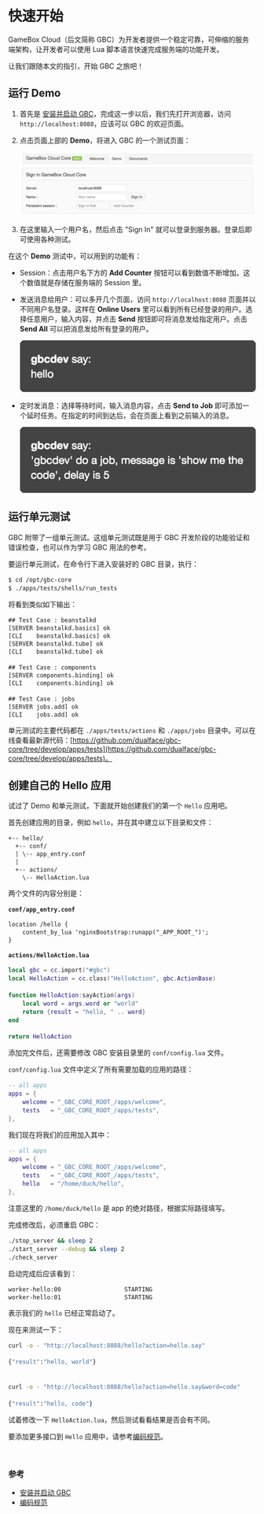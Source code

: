# 快速开始

GameBox Cloud（后文简称 GBC）为开发者提供一个稳定可靠，可伸缩的服务端架构，让开发者可以使用 Lua 脚本语言快速完成服务端的功能开发。

让我们跟随本文的指引，开始 GBC 之旅吧！


## 运行 Demo

1.  首先是 [安装并启动 GBC](install.md)，完成这一步以后，我们先打开浏览器，访问 `http://localhost:8088`，应该可以 GBC 的欢迎页面。

2.  点击页面上部的 **Demo**，将进入 GBC 的一个测试页面：

    ![](img/demo_page.png)

3.  在这里输入一个用户名，然后点击 "Sign In" 就可以登录到服务器。登录后即可使用各种测试。


在这个 **Demo** 测试中，可以用到的功能有：

-   Session：点击用户名下方的 **Add Counter** 按钮可以看到数值不断增加。这个数值就是存储在服务端的 Session 里。

-   发送消息给用户：可以多开几个页面，访问 `http://localhost:8088` 页面并以不同用户名登录。这样在 **Online Users** 里可以看到所有已经登录的用户。选择任意用户，输入内容，并点击 **Send** 按钮即可将消息发给指定用户。点击 **Send All** 可以把消息发给所有登录的用户。

    ![](img/demo_say.png)

-   定时发消息：选择等待时间，输入消息内容，点击 **Send to Job** 即可添加一个延时任务。在指定的时间到达后，会在页面上看到之前输入的消息。

    ![](img/demo_job.png)


## 运行单元测试

GBC 附带了一组单元测试。这组单元测试既是用于 GBC 开发阶段的功能验证和错误检查，也可以作为学习 GBC 用法的参考。

要运行单元测试，在命令行下进入安装好的 GBC 目录，执行：

```bash
$ cd /opt/gbc-core
$ ./apps/tests/shells/run_tests
```

将看到类似如下输出：

```
## Test Case : beanstalkd
[SERVER beanstalkd.basics] ok
[CLI    beanstalkd.basics] ok
[SERVER beanstalkd.tube] ok
[CLI    beanstalkd.tube] ok

## Test Case : components
[SERVER components.binding] ok
[CLI    components.binding] ok

## Test Case : jobs
[SERVER jobs.add] ok
[CLI    jobs.add] ok
```

单元测试的主要代码都在 `./apps/tests/actions` 和 `./apps/jobs` 目录中。可以在线查看最新源代码：[https://github.com/dualface/gbc-core/tree/develop/apps/tests](https://github.com/dualface/gbc-core/tree/develop/apps/tests)。



## 创建自己的 Hello 应用

试过了 Demo 和单元测试，下面就开始创建我们的第一个 `Hello` 应用吧。

首先创建应用的目录，例如 `hello`，并在其中建立以下目录和文件：

```
+-- hello/
  +-- conf/
  | \-- app_entry.conf
  |
  +-- actions/
    \-- HelloAction.lua
```

两个文件的内容分别是：

**`conf/app_entry.conf`**

```
location /hello {
    content_by_lua 'nginxBootstrap:runapp("_APP_ROOT_")';
}
```

**`actions/HelloAction.lua`**

```lua
local gbc = cc.import("#gbc")
local HelloAction = cc.class("HelloAction", gbc.ActionBase)

function HelloAction:sayAction(args)
    local word = args.word or "world"
    return {result = "hello, " .. word}
end

return HelloAction
```

添加完文件后，还需要修改 GBC 安装目录里的 `conf/config.lua` 文件。

`conf/config.lua` 文件中定义了所有需要加载的应用的路径：

```lua
-- all apps
apps = {
    welcome = "_GBC_CORE_ROOT_/apps/welcome",
    tests   = "_GBC_CORE_ROOT_/apps/tests",
},
```

我们现在将我们的应用加入其中：

```lua
-- all apps
apps = {
    welcome = "_GBC_CORE_ROOT_/apps/welcome",
    tests   = "_GBC_CORE_ROOT_/apps/tests",
    hello   = "/home/duck/hello",
},
```

注意这里的 `/home/duck/hello` 是 app 的绝对路径，根据实际路径填写。

完成修改后，必须重启 GBC：

```bash
./stop_server && sleep 2
./start_server --debug && sleep 2
./check_server
```

启动完成后应该看到：

```
worker-hello:00                  STARTING
worker-hello:01                  STARTING
```

表示我们的 `hello` 已经正常启动了。

现在来测试一下：

```bash
curl -o - "http://localhost:8088/hello?action=hello.say"

{"result":"hello, world"}


curl -o - "http://localhost:8088/hello?action=hello.say&word=code"

{"result":"hello, code"}
```

试着修改一下 `HelloAction.lua`，然后测试看看结果是否会有不同。

要添加更多接口到 `Hello` 应用中，请参考[编码规范](coding-style.md)。

<br />

### 参考

-   [安装并启动 GBC](install.md)
-   [编码规范](coding-style.md)

